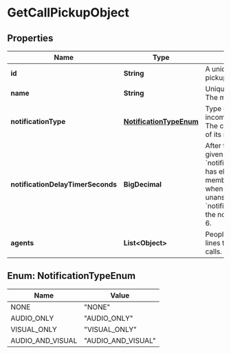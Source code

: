 

# GetCallPickupObject


## Properties

| Name | Type | Description | Notes |
|------------ | ------------- | ------------- | -------------|
|**id** | **String** | A unique identifier for the call pickup. |  |
|**name** | **String** | Unique name for the call pickup. The maximum length is 80. |  |
|**notificationType** | [**NotificationTypeEnum**](#NotificationTypeEnum) | Type of the notification when an incoming call is unanswered. The call pickup group notifies all of its members. Default: NONE. |  [optional] |
|**notificationDelayTimerSeconds** | **BigDecimal** | After the number of seconds given by the &#x60;notificationDelayTimerSeconds&#x60; has elapsed, notify every member of the call pickup group when an incoming call goes unanswered. The &#x60;notificationType&#x60; field specifies the notification method. Default: 6. |  [optional] |
|**agents** | **List&lt;Object&gt;** | People, workspaces and virtual lines that are eligible to receive calls. |  [optional] |



## Enum: NotificationTypeEnum

| Name | Value |
|---- | -----|
| NONE | &quot;NONE&quot; |
| AUDIO_ONLY | &quot;AUDIO_ONLY&quot; |
| VISUAL_ONLY | &quot;VISUAL_ONLY&quot; |
| AUDIO_AND_VISUAL | &quot;AUDIO_AND_VISUAL&quot; |



